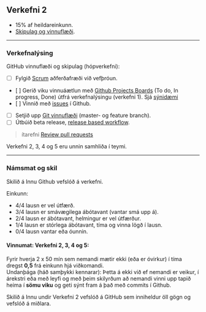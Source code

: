 ## Verkefni 2 

- 15% af heildareinkunn.
- [Skipulag og vinnuflæði](https://github.com/vefforritunII/afangi/blob/main/Skipulag.md).

---

### Verkefnalýsing

GitHub vinnuflæði og skipulag (hópverkefni): 
- [ ] Fylgið [Scrum](https://www.scrum.org/resources/what-is-scrum) aðferðafræði við vefþróun.
- [ ] Gerið viku vinnuáætlun með [Github Projects Boards](https://docs.github.com/en/issues/organizing-your-work-with-project-boards/managing-project-boards/about-project-boards) (To do, In progress, Done) útfrá verkefnalýsingu (verkefni 1). Sjá [sýnidæmi](https://github.com/vefforritunII/afangi/blob/main/Myndir/Projects.png)
- [ ] Vinnið með [issues](https://docs.github.com/en/issues/tracking-your-work-with-issues/about-issues#filtering) í Github.
- [ ] Setjið upp [Git vinnuflæði](https://nvie.com/posts/a-successful-git-branching-model/) (master- og feature branch). 
- [ ] Útbúið beta release, [release based workflow](https://github.com/skills/release-based-workflow).

> ítarefni [Review pull requests](https://github.com/skills/review-pull-requests)

Verkefni 2, 3, 4 og 5 eru unnin samhliða í teymi.

---

### Námsmat og skil

Skilið á Innu Github vefslóð á verkefni.

Einkunn: 
- 4/4 lausn er vel útfærð.
- 3/4 lausn er smávægilega ábótavant (vantar smá upp á).
- 2/4 lausn er ábótavant, helmingur er vel útfærður.
- 1/4 lausn er stórlega ábótavant, tíma og vinna lögð í lausn.
- 0/4 lausn vantar eða óunnin.

#### Vinnumat: Verkefni 2, 3, 4 og 5:
Fyrir hverja 2 x 50 mín sem nemandi mætir ekki (eða er óvirkur) í tíma dregst **0,5** frá einkunn hjá viðkomandi. <br>
Undanþága (háð samþykki kennarar): Þetta á ekki við ef nemandi er veikur, í árekstri eða með leyfi og með þeim skilyrðum að nemandi vinni upp tapið heima í **sömu viku** og geti sýnt fram á það með commits í Github.

Skilið á Innu undir Verkefni 2 vefslóð á GitHub sem inniheldur öll gögn og vefslóð á miðlara.


